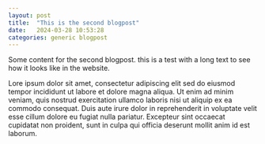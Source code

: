 ```yaml
---
layout: post
title:  "This is the second blogpost"
date:   2024-03-28 10:53:28
categories: generic blogpost
---
```


Some content for the second blogpost. 
this is a test with a long text to see how it looks like in the website.

Lore ipsum dolor sit amet, consectetur adipiscing elit sed do eiusmod tempor incididunt ut labore et dolore magna aliqua. Ut enim ad minim veniam, quis nostrud exercitation ullamco laboris nisi ut aliquip ex ea commodo consequat. Duis aute irure dolor in reprehenderit in voluptate velit esse cillum dolore eu fugiat nulla pariatur. Excepteur sint occaecat cupidatat non proident, sunt in culpa qui officia deserunt mollit anim id est laborum. 
